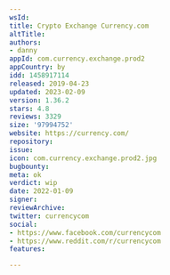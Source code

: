 ```yaml
---
wsId: 
title: Crypto Exchange Currency.com
altTitle: 
authors:
- danny
appId: com.currency.exchange.prod2
appCountry: by
idd: 1458917114
released: 2019-04-23
updated: 2023-02-09
version: 1.36.2
stars: 4.8
reviews: 3329
size: '97994752'
website: https://currency.com/
repository: 
issue: 
icon: com.currency.exchange.prod2.jpg
bugbounty: 
meta: ok
verdict: wip
date: 2022-01-09
signer: 
reviewArchive: 
twitter: currencycom
social:
- https://www.facebook.com/currencycom
- https://www.reddit.com/r/currencycom
features: 

---
```


<!--
  According to the Android review, this app was falsely marked as wsId currencycominvesting and needs another close look.
-->
